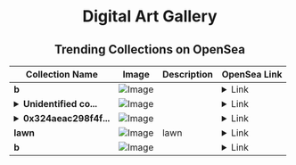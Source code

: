 <div align="center">

# Digital Art Gallery

## Trending Collections on OpenSea

| Collection Name                       | Image                                                                                     | Description                       | OpenSea Link                                                                                          |
|---------------------------------------|-------------------------------------------------------------------------------------------|-----------------------------------|--------------------------------------------------------------------------------------------------------|
| **b** | ![Image](https://i.seadn.io/s/raw/files/60425129d8b9674a48735150e2622dcb.jpg?w=500&auto=format?w=200&auto=format) |  | <details><summary>Link</summary>[b](https://opensea.io/collection/b-4518)</details> |
| **<details><summary>Unidentified co...</summary>Unidentified contract 612396fa-9ed6-45a2-b164-883ff5584431</details>** | ![Image](https://i.seadn.io/s/raw/files/a837708742ad8afcb35eb60ba787976d.jpg?w=500&auto=format?w=200&auto=format) |  | <details><summary>Link</summary>[Unidentified contract 612396fa-9ed6-45a2-b164-883ff5584431](https://opensea.io/collection/unidentified-contract-612396fa-9ed6-45a2-b164-883f)</details> |
| **<details><summary>0x324aeac298f4f...</summary>0x324aeac298f4fa41374f294aa53573d98013f34f</details>** | ![Image](https://i.seadn.io/s/raw/files/0120dbe70465f91ae019e541cba50a56.jpg?w=500&auto=format?w=200&auto=format) |  | <details><summary>Link</summary>[0x324aeac298f4fa41374f294aa53573d98013f34f](https://opensea.io/collection/0x324aeac298f4fa41374f294aa53573d98013f34f)</details> |
| **lawn** | ![Image](https://i.seadn.io/s/raw/files/874e53bfb712d3aec82d1faf27ed468e.png?w=500&auto=format?w=200&auto=format) | lawn | <details><summary>Link</summary>[lawn](https://opensea.io/collection/lawn-22)</details> |
| **b** | ![Image](https://i.seadn.io/s/raw/files/9e27647d30e670feab210e8e34a98f91.jpg?w=500&auto=format?w=200&auto=format) |  | <details><summary>Link</summary>[b](https://opensea.io/collection/b-4517)</details> |

</div>